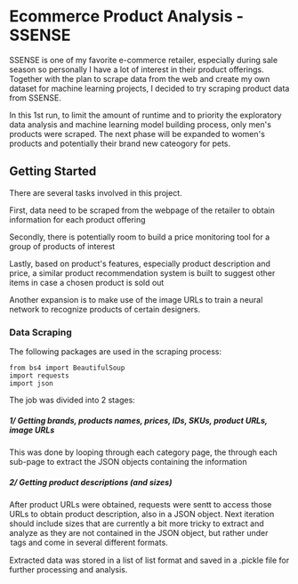 # Ecommerce Product Analysis - SSENSE

SSENSE is one of my favorite e-commerce retailer, especially during sale season so personally I have a lot of interest in their product offerings. Together with the plan to scrape data from the web and create my own dataset for machine learning projects, I decided to try scraping product data from SSENSE. 

In this 1st run, to limit the amount of runtime and to priority the exploratory data analysis and machine learning model building process, only men's products were scraped. The next phase will be expanded to women's products and potentially their brand new cateogory for pets.




## Getting Started

There are several tasks involved in this project.

First, data need to be scraped from the webpage of the retailer to obtain information for each product offering

Secondly, there is potentially room to build a price monitoring tool for a group of products of interest

Lastly, based on product's features, especially product description and price, a similar product recommendation system is built to suggest other items in case a chosen product is sold out

Another expansion is to make use of the image URLs to train a neural network to recognize products of certain designers.

### Data Scraping

The following packages are used in the scraping process:

```
from bs4 import BeautifulSoup
import requests
import json
```

The job was divided into 2 stages: 

##### 1/ Getting brands, products names, prices, IDs, SKUs, product URLs, image URLs

This was done by looping through each category page, the through each sub-page to extract the JSON objects containing the information

##### 2/ Getting product descriptions (and sizes)

After product URLs were obtained, requests were sentt to access those URLs to obtain product description, also in a JSON object. Next iteration should include sizes that are currently a bit more tricky to extract and analyze as they are not contained in the JSON object, but rather under <option> tags and come in several different formats.

Extracted data was stored in a list of list format and saved in a .pickle file for further processing and analysis.



